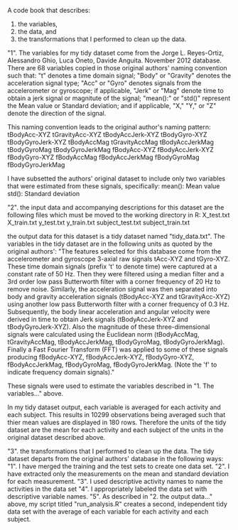  A code book that describes:
 1. the variables, 
 2. the data, and 
 3. the transformations that I performed to clean up the data.
 
 "1". The variables for my tidy dataset come from the 
 Jorge L. Reyes-Ortiz, Alessandro Ghio, Luca Oneto, Davide 
 Anguita. November 2012 database. There are 68 variables
 copied in those original authors' naming convention such 
 that: "t" denotes a time domain signal; "Body" or "Gravity" 
 denotes the acceleration signal type; "Acc" or "Gyro" denotes 
 signals from the accelerometer or gyroscope; if applicable, 
 "Jerk" or "Mag" denote time to obtain a jerk signal or 
 magnitute of the signal; "mean():" or "std()" represent the 
 Mean value or Standard deviation; and if applicable, "X," "Y," 
 or "Z" denote the direction of the signal.
 
 This naming convention leads to the original author's naming
 pattern:
 tBodyAcc-XYZ
tGravityAcc-XYZ
tBodyAccJerk-XYZ
tBodyGyro-XYZ
tBodyGyroJerk-XYZ
tBodyAccMag
tGravityAccMag
tBodyAccJerkMag
tBodyGyroMag
tBodyGyroJerkMag
fBodyAcc-XYZ
fBodyAccJerk-XYZ
fBodyGyro-XYZ
fBodyAccMag
fBodyAccJerkMag
fBodyGyroMag
fBodyGyroJerkMag

I have subsetted the authors' original dataset to include only
two variables that were estimated from these signals, specifically: 
mean(): Mean value
std(): Standard deviation

"2". the input data and accompanying descriptions for this dataset 
are the following files which must be moved to the working 
directory in R:
X_test.txt 
X_train.txt
y_test.txt 
y_train.txt
subject_test.txt
subject_train.txt

the output data for this dataset is a tidy dataset named
"tidy_data.txt". The variables in the tidy dataset are in
the following units as quoted by the original authors':
"The features selected for this database come from the accelerometer 
and gyroscope 3-axial raw signals tAcc-XYZ and tGyro-XYZ. These time 
domain signals (prefix 't' to denote time) were captured at a constant 
rate of 50 Hz. Then they were filtered using a median filter and a 3rd 
order low pass Butterworth filter with a corner frequency of 20 Hz to 
remove noise. Similarly, the acceleration signal was then separated 
into body and gravity acceleration signals (tBodyAcc-XYZ and 
tGravityAcc-XYZ) using another low pass Butterworth filter with a 
corner frequency of 0.3 Hz. 
Subsequently, the body linear acceleration and angular velocity were 
derived in time to obtain Jerk signals (tBodyAccJerk-XYZ and 
tBodyGyroJerk-XYZ). Also the magnitude of these three-dimensional 
signals were calculated using the Euclidean norm (tBodyAccMag, 
tGravityAccMag, tBodyAccJerkMag, tBodyGyroMag, tBodyGyroJerkMag). 
Finally a Fast Fourier Transform (FFT) was applied to some of these 
signals producing fBodyAcc-XYZ, fBodyAccJerk-XYZ, fBodyGyro-XYZ, 
fBodyAccJerkMag, fBodyGyroMag, fBodyGyroJerkMag. (Note the 'f' to 
indicate frequency domain signals)." 

These signals were used to estimate the variables described in "1. 
The variables..." above.

In my tidy dataset output, each variable is averaged for each 
activity and each subject. This results in 10299 observations being
averaged such that thier mean values are displayed in 180 rows. 
Therefore the units of the tidy dataset are the mean for each 
activity and each subject of the units in the original dataset 
described above.

"3". the transformations that I performed to clean up the data. The 
tidy dataset departs from the original authors' database in the following
ways:
"1".	I have merged the training and the test sets to create one data set.
"2".	I have extracted only the measurements on the mean and standard 
    deviation for each measurement. 
"3".	I used descriptive activity names to name the activities in the 
    data set
"4".	I appropriately labeled the data set with descriptive variable names. 
"5".	As described in "2. the output data..." above, my script titled
    "run_analysis.R" creates a second, independent tidy data set with the 
    average of each variable for each activity and each subject. 
